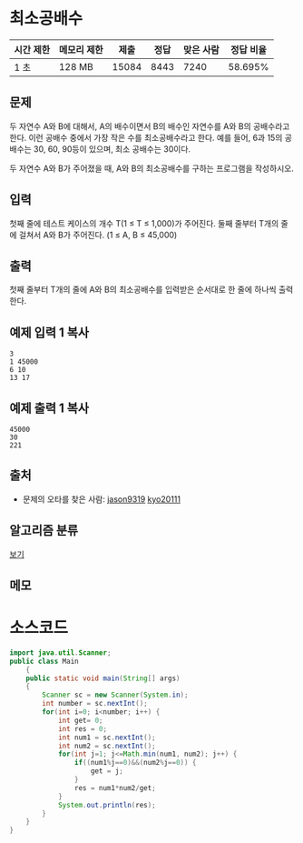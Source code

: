 # 최소공배수

| 시간 제한 | 메모리 제한 | 제출  | 정답 | 맞은 사람 | 정답 비율 |
| --------- | ----------- | ----- | ---- | --------- | --------- |
| 1 초      | 128 MB      | 15084 | 8443 | 7240      | 58.695%   |

## 문제

두 자연수 A와 B에 대해서, A의 배수이면서 B의 배수인 자연수를 A와 B의 공배수라고 한다. 이런 공배수 중에서 가장 작은 수를 최소공배수라고 한다. 예를 들어, 6과 15의 공배수는 30, 60, 90등이 있으며, 최소 공배수는 30이다.

두 자연수 A와 B가 주어졌을 때, A와 B의 최소공배수를 구하는 프로그램을 작성하시오.

## 입력

첫째 줄에 테스트 케이스의 개수 T(1 ≤ T ≤ 1,000)가 주어진다. 둘째 줄부터 T개의 줄에 걸쳐서 A와 B가 주어진다. (1 ≤ A, B ≤ 45,000)

## 출력

첫째 줄부터 T개의 줄에 A와 B의 최소공배수를 입력받은 순서대로 한 줄에 하나씩 출력한다.

## 예제 입력 1 복사

```
3
1 45000
6 10
13 17
```

## 예제 출력 1 복사

```
45000
30
221
```

## 출처

- 문제의 오타를 찾은 사람: [jason9319](https://www.acmicpc.net/user/jason9319) [kyo20111](https://www.acmicpc.net/user/kyo20111)

## 알고리즘 분류

[보기](https://www.acmicpc.net/problem/1934#)

## 메모

# 소스코드

```java
import java.util.Scanner;
public class Main 
	{ 
	public static void main(String[] args)
	{
		Scanner sc = new Scanner(System.in);
		int number = sc.nextInt();
		for(int i=0; i<number; i++) {
			int get= 0;
			int res = 0;
			int num1 = sc.nextInt();
			int num2 = sc.nextInt();
			for(int j=1; j<=Math.min(num1, num2); j++) {
				if((num1%j==0)&&(num2%j==0)) {
					get = j;
				}
				res = num1*num2/get;
			}
			System.out.println(res);
		}
	}
}
```

